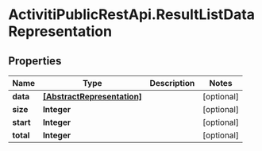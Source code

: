 # ActivitiPublicRestApi.ResultListDataRepresentation

## Properties
Name | Type | Description | Notes
------------ | ------------- | ------------- | -------------
**data** | [**[AbstractRepresentation]**](AbstractRepresentation.md) |  | [optional] 
**size** | **Integer** |  | [optional] 
**start** | **Integer** |  | [optional] 
**total** | **Integer** |  | [optional] 


